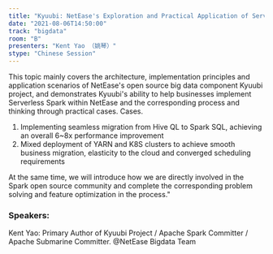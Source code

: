 ```yaml
---
title: "Kyuubi: NetEase's Exploration and Practical Application of Serverless Spark Scenarios"
date: "2021-08-06T14:50:00" 
track: "bigdata"
room: "B"
presenters: "Kent Yao （姚琴）"
stype: "Chinese Session"
---
```

This topic mainly covers the architecture, implementation principles and application scenarios of NetEase's open source big data component Kyuubi project, and demonstrates Kyuubi's ability to help businesses implement Serverless Spark within NetEase and the corresponding process and thinking through practical cases.
 Cases.
 1) Implementing seamless migration from Hive QL to Spark SQL, achieving an overall 6~8x performance improvement
 2) Mixed deployment of YARN and K8S clusters to achieve smooth business migration, elasticity to the cloud and converged scheduling requirements
 

 At the same time, we will introduce how we are directly involved in the Spark open source community and complete the corresponding problem solving and feature optimization in the process."
 ### Speakers: 
 Kent Yao: Primary Author of Kyuubi Project / Apache Spark Committer / Apache Submarine Committer. @NetEase Bigdata Team